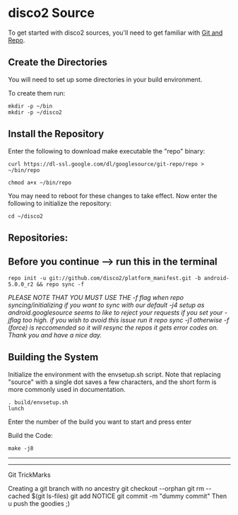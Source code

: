 disco2 Source
===================
To get started with disco2 sources, you'll need to get
familiar with [Git and Repo](http://source.android.com/source/version-control.html).



Create the Directories
----------------------

You will need to set up some directories in your build environment.

To create them run:

    mkdir -p ~/bin
    mkdir -p ~/disco2



Install the Repository
----------------------

Enter the following to download make executable the "repo" binary:

    curl https://dl-ssl.google.com/dl/googlesource/git-repo/repo > ~/bin/repo

    chmod a+x ~/bin/repo

You may need to reboot for these changes to take effect. 
Now enter the following to initialize the repository:

    cd ~/disco2



Repositories:
---------------

Before you continue --> run this in the terminal
----------------------------------------
    repo init -u git://github.com/disco2/platform_manifest.git -b android-5.0.0_r2 && repo sync -f

*PLEASE NOTE THAT YOU MUST USE THE -f flag when repo syncing/initializing if you want to sync with our default -j4 setup as android.googlesource seems to like to reject your requests if you set your -jflag too high. 
if you wish to avoid this issue run it repo sync -j1 otherwise -f (force) is reccomended so it will resync the repos it gets error codes on. Thank you and have a nice day.*

    



Building the System
---------------

Initialize the environment with the envsetup.sh script. Note that replacing "source" with a single dot saves a few characters, and the short form is more commonly used in documentation.

    . build/envsetup.sh
    lunch


Enter the number of the build you want to start and press enter


Build the Code:

    make -j8

---------------

---------------
Git TrickMarks

Creating a git branch with no ancestry
git checkout --orphan <foo>
git rm --cached $(git ls-files)
git add NOTICE
git commit -m "dummy commit"
Then u push the goodies ;)

